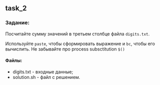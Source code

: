 ## task_2

### Задание:

Посчитайте сумму значений в третьем столбце файла  `digits.txt`.

Используйте `paste`, чтобы сформировать выражение и `bc`, чтобы его вычислить.
Не забывайте про process subsctitution `$()`

#### Файлы:
+ digits.txt - входные данные;
+ solution.sh - файл с решением.
